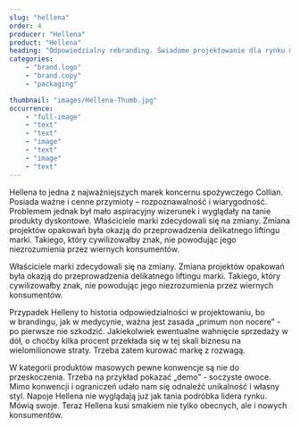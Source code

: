 ```yaml
---
slug: "hellena"
order: 4
producer: "Hellena"
product: "Hellena"
heading: "Odpowiedzialny rebranding. Świadome projektowanie dla rynku masowego."
categories:
    - "brand.logo"
    - "brand.copy"
    - "packaging"

thumbnail: "images/Hellena-Thumb.jpg"
occurrence:
    - "full-image"
    - "text"
    - "text"
    - "image"
    - "text"
    - "image"
    - "text"
---
```

Hellena to jedna z najważniejszych marek koncernu spożywczego Collian. Posiada ważne i cenne przymioty – rozpoznawalność i wiarygodność. Problemem jednak był mało aspiracyjny wizerunek i wyglądały na tanie produkty dyskontowe. Właściciele marki zdecydowali się na zmiany. Zmiana projektów opakowań była okazją do przeprowadzenia delikatnego liftingu marki. Takiego, który cywilizowałby znak, nie powodując jego niezrozumienia przez wiernych konsumentów.

Właściciele marki zdecydowali się na zmiany. Zmiana projektów opakowań była okazją do przeprowadzenia delikatnego liftingu marki. Takiego, który cywilizowałby znak, nie powodując jego niezrozumienia przez wiernych konsumentów.

Przypadek Helleny to historia odpowiedzialności w projektowaniu, bo w brandingu, jak w medycynie, ważna jest zasada „primum non nocere” - po pierwsze nie szkodzić. Jakiekolwiek ewentualne wahnięcie sprzedaży w dół, o choćby kilka procent przekłada się w tej skali biznesu na wielomilionowe straty. Trzeba zatem kurować markę z rozwagą.

W kategorii produktów masowych pewne konwencje są nie do przeskoczenia. Trzeba na przykład pokazać „demo” - soczyste owoce. Mimo konwencji i ograniczeń udało nam się odnaleźć unikalność i własny styl. Napoje Hellena nie wyglądają już jak tania podróbka lidera rynku. Mówią swoje. Teraz Hellena kusi smakiem nie tylko obecnych, ale i nowych konsumentów.